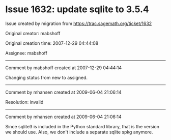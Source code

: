 # Issue 1632: update sqlite to 3.5.4

Issue created by migration from https://trac.sagemath.org/ticket/1632

Original creator: mabshoff

Original creation time: 2007-12-29 04:44:08

Assignee: mabshoff




---

Comment by mabshoff created at 2007-12-29 04:44:14

Changing status from new to assigned.


---

Comment by mhansen created at 2009-06-04 21:06:14

Resolution: invalid


---

Comment by mhansen created at 2009-06-04 21:06:14

Since sqlite3 is included in the Python standard library, that is the version we should use.  Also, we don't include a separate sqlite spkg anymore.

